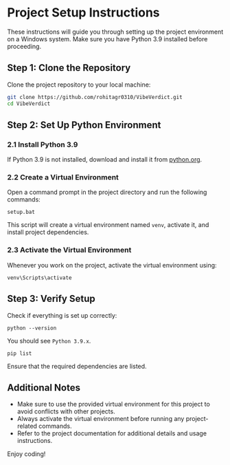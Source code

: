 # Project Setup Instructions

These instructions will guide you through setting up the project environment on a Windows system. Make sure you have Python 3.9 installed before proceeding.

## Step 1: Clone the Repository

Clone the project repository to your local machine:

```bash
git clone https://github.com/rohitagr0310/VibeVerdict.git
cd VibeVerdict
```

## Step 2: Set Up Python Environment

### 2.1 Install Python 3.9

If Python 3.9 is not installed, download and install it from [python.org](https://www.python.org/downloads/release).

### 2.2 Create a Virtual Environment

Open a command prompt in the project directory and run the following commands:

```batch
setup.bat
```

This script will create a virtual environment named `venv`, activate it, and install project dependencies.

### 2.3 Activate the Virtual Environment

Whenever you work on the project, activate the virtual environment using:

```batch
venv\Scripts\activate
```

## Step 3: Verify Setup

Check if everything is set up correctly:

```batch
python --version
```

You should see `Python 3.9.x`.

```batch
pip list
```

Ensure that the required dependencies are listed.

## Additional Notes

- Make sure to use the provided virtual environment for this project to avoid conflicts with other projects.
- Always activate the virtual environment before running any project-related commands.
- Refer to the project documentation for additional details and usage instructions.

Enjoy coding!